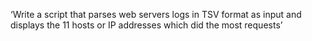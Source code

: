 ‘Write a script that parses web servers logs in TSV format as input and displays the 11 hosts or IP addresses which did the most requests’
